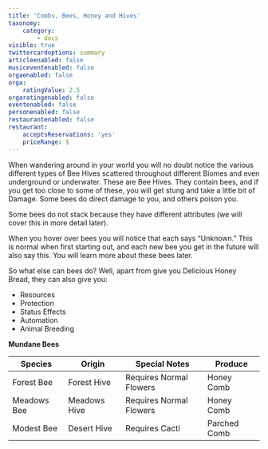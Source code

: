 ```yaml
---
title: 'Combs, Bees, Honey and Hives'
taxonomy:
    category:
        - docs
visible: true
twittercardoptions: summary
articleenabled: false
musiceventenabled: false
orgaenabled: false
orga:
    ratingValue: 2.5
orgaratingenabled: false
eventenabled: false
personenabled: false
restaurantenabled: false
restaurant:
    acceptsReservations: 'yes'
    priceRange: $
---
```


When wandering around in your world you will no doubt notice the various different types of Bee Hives scattered throughout different Biomes and even underground or underwater. These are Bee Hives. They contain bees, and if you get too close to some of these, you will get stung and take a little bit of Damage. Some bees do direct damage to you, and others poison you. 

Some bees do not stack because they have different attributes (we will cover this in more detail later).

When you hover over bees you will notice that each says “Unknown.” This is normal when first starting out, and each new bee you get in the future will also say this. You will learn more about these bees later.

So what else can bees do? Well, apart from give you Delicious Honey Bread, they can also give you:
* Resources
* Protection
* Status Effects
* Automation
* Animal Breeding

**Mundane Bees**


|Species     | Origin       | Special Notes           | Produce      |
|----------- | ------------ | ----------------------- | ------------ |
|Forest Bee  | Forest Hive  | Requires Normal Flowers | Honey Comb   |
|Meadows Bee | Meadows Hive | Requires Normal Flowers | Honey Comb   |
|Modest Bee  | Desert Hive  | Requires Cacti          | Parched Comb |



















